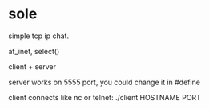 # sole

simple tcp ip chat.

af_inet, select()

client + server

server works on 5555 port, you could change it in #define

client connects like nc or telnet: ./client HOSTNAME PORT
